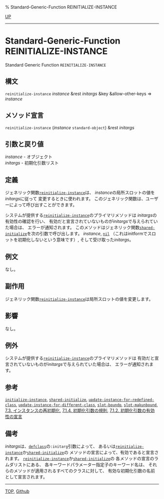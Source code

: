 % Standard-Generic-Function REINITIALIZE-INSTANCE

[UP](7.7.html)  

---

# Standard-Generic-Function **REINITIALIZE-INSTANCE**


Standard Generic Function `REINITIALIZE-INSTANCE`


## 構文

`reinitialize-instance` *instance*
&rest *initargs* &key &allow-other-keys => *instance*


## メソッド宣言

`reinitialize-instance` (*instance* `standard-object`) &rest *initargs*


## 引数と戻り値

*instance* - オブジェクト  
*initargs* - 初期化引数リスト


## 定義

ジェネリック関数[`reinitialize-instance`](7.7.reinitialize-instance.html)は、
*instance*の局所スロットの値を*initargs*に従って
変更するときに使われます。
このジェネリック関数は、ユーザーによって呼び出すことができます。

システムが提供する[`reinitialize-instance`](7.7.reinitialize-instance.html)のプライマリメソッドは
*initargs*の有効性の確認を行い、
有効だと宣言されていないものが*initargs*で与えられていた場合は、
エラーが通知されます。
このメソッドはジェネリック関数[`shared-initialize`](7.7.shared-initialize.html)を次の引数で呼び出します。
*instance*, [`nil`](5.3.nil-variable.html)
（これはinitformでスロットを初期化しないという意味です）, 
そして受け取った*initargs*。


## 例文

なし。


## 副作用

ジェネリック関数[`reinitialize-instance`](7.7.reinitialize-instance.html)は局所スロットの値を変更します。


## 影響

なし。


## 例外

システムが提供する[`reinitialize-instance`](7.7.reinitialize-instance.html)のプライマリメソッドは
有効だと宣言されていないものが*initargs*で与えられていた場合は、
エラーが通知されます。


## 参考

[`initialize-instance`](7.7.initialize-instance.html),
[`shared-initialize`](7.7.shared-initialize.html),
[`update-instance-for-redefined-class`](7.7.update-instance-for-redefined-class.html),
[`update-instance-for-different-class`](7.7.update-instance-for-different-class.html),
[`slot-boundp`](7.7.slot-boundp.html),
[`slot-makunbound`](7.7.slot-makunbound.html),
[7.3. インスタンスの再初期化](7.3.html),
[7.1.4. 初期化引数の規則](7.1.4.html),
[7.1.2. 初期化引数の有効性の宣言](7.1.2.html)


## 備考

*initargs*は、[`defclass`](7.7.defclass.html)の`:initarg`引数によって、
あるいは[`reinitialize-instance`](7.7.reinitialize-instance.html)か[`shared-initialize`](7.7.shared-initialize.html)の
メソッドの宣言によって、有効であると宣言されます。
[`reinitialize-instance`](7.7.reinitialize-instance.html)か[`shared-initialize`](7.7.shared-initialize.html)の
各メソッドの宣言のラムダリストにある、
各キーワードパラメーター指定子のキーワード名は、
それらのメソッドが適用されるすべてのクラスに対して、
有効な初期化引数の名前として宣言されます。


---
[TOP](index.html),  [Github](https://github.com/nptcl/npt-japanese)

